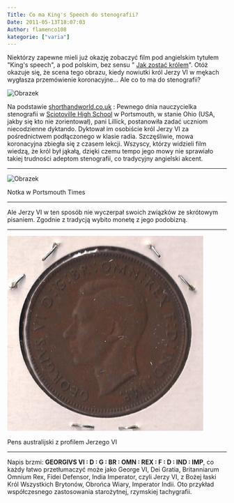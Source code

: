 ```yaml
---
Title: Co ma King's Speech do stenografii?
Date: 2011-05-13T18:07:03
Author: flamenco108
kategorie: ["varia"]
---
```


Niektórzy zapewne mieli już okazję zobaczyć film pod angielskim tytułem
"King's speech", a pod polskim, bez sensu "
[Jak zostać królem](http://www.filmweb.pl/film/Jak+zosta%C4%87+kr%C3%B3lem-2010-539270)".
Otóż okazuje się, że scena tego obrazu, kiedy nowiutki król Jerzy VI w
mękach wygłasza przemówienie koronacyjne... Ale co to ma do stenografii?



![Obrazek]({kings-speech-movie.png)



Na
podstawie 
[shorthandworld.co.uk](http://www.shorthandworld.co.uk/home/index.php/2011/05/the-kings-speech-in-shorthand/)
:
Pewnego dnia nauczycielka stenografii w 
[Sciotoville High School](http://www.greatschools.org/ohio/portsmouth/4977-Sciotoville-High-School/)
w Portsmouth, w stanie Ohio (USA, jakby się kto nie zorientował), pani
Lillick, postanowiła zadać uczniom niecodzienne dyktando. Dyktował im
osobiście król Jerzy VI za pośrednictwem podłączonego w klasie radia.
Szczęśliwie, mowa koronacyjna zbiegła się z czasem lekcji. Wszyscy,
którzy widzieli film wiedzą, że król był jąkałą, dzięki czemu tempo jego
mowy nie sprawiało takiej trudności adeptom stenografii, co tradycyjny
angielski akcent.

--------------------------------

![Obrazek](http://shorthandworld.co.uk/home/wp-content/uploads/2011/05/Portsmouth.jpg)

Notka w Portsmouth Times

-----------------------------------------------------



Ale Jerzy VI w ten sposób nie wyczerpał swoich związków ze skrótowym
pisaniem. Zgodnie z tradycją wybito monetę z jego podobizną.



-----------------------

![Obrazek](Coin-Australia-1938-Penny-02.jpg)

Pens australijski z profilem Jerzego VI

---------------------------------------



Napis brzmi: 
**GEORGIVS VI : D : G : BR : OMN : REX : F : D : IND : IMP**, 
co każdy łatwo przetłumaczyć może jako George VI, Dei Gratia,
Britanniarum Omnium Rex, Fidei Defensor, India Imperator, czyli Jerzy
VI, z Bożej łaski Król Wszystkich Brytonów, Obrońca Wiary, Imperator
Indii. Oto przykład współczesnego zastosowania starożytnej, rzymskiej
tachygrafii.

